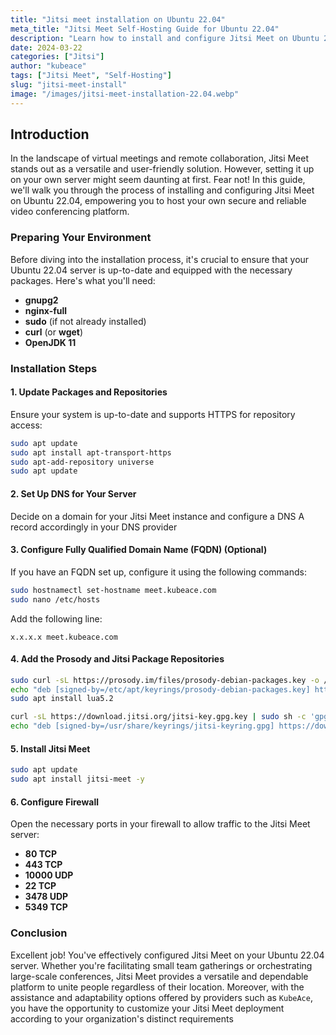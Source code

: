 ```yaml
---
title: "Jitsi meet installation on Ubuntu 22.04"
meta_title: "Jitsi Meet Self-Hosting Guide for Ubuntu 22.04"
description: "Learn how to install and configure Jitsi Meet on Ubuntu 22.04, enabling seamless video conferencing for your organization."
date: 2024-03-22
categories: ["Jitsi"]
author: "kubeace"
tags: ["Jitsi Meet", "Self-Hosting"]
slug: "jitsi-meet-install"
image: "/images/jitsi-meet-installation-22.04.webp"
---
```


## Introduction

In the landscape of virtual meetings and remote collaboration, Jitsi Meet stands out as a versatile and user-friendly solution. However, setting it up on your own server might seem daunting at first. Fear not! In this guide, we'll walk you through the process of installing and configuring Jitsi Meet on Ubuntu 22.04, empowering you to host your own secure and reliable video conferencing platform.

### Preparing Your Environment

Before diving into the installation process, it's crucial to ensure that your Ubuntu 22.04 server is up-to-date and equipped with the necessary packages. Here's what you'll need:

- **gnupg2**
- **nginx-full**
- **sudo** (if not already installed)
- **curl** (or **wget**)
- **OpenJDK 11**

### Installation Steps

#### 1. Update Packages and Repositories

Ensure your system is up-to-date and supports HTTPS for repository access:

```bash
sudo apt update
sudo apt install apt-transport-https
sudo apt-add-repository universe
sudo apt update
```

#### 2. Set Up DNS for Your Server

Decide on a domain for your Jitsi Meet instance and configure a DNS A record accordingly in your DNS provider 

#### 3. Configure Fully Qualified Domain Name (FQDN) (Optional)

If you have an FQDN set up, configure it using the following commands:

```bash
sudo hostnamectl set-hostname meet.kubeace.com
sudo nano /etc/hosts
```

Add the following line:

```
x.x.x.x meet.kubeace.com
```

#### 4. Add the Prosody and Jitsi Package Repositories


```bash
sudo curl -sL https://prosody.im/files/prosody-debian-packages.key -o /etc/apt/keyrings/prosody-debian-packages.key
echo "deb [signed-by=/etc/apt/keyrings/prosody-debian-packages.key] http://packages.prosody.im/debian $(lsb_release -sc) main" | sudo tee /etc/apt/sources.list.d/prosody-debian-packages.list
sudo apt install lua5.2

curl -sL https://download.jitsi.org/jitsi-key.gpg.key | sudo sh -c 'gpg --dearmor > /usr/share/keyrings/jitsi-keyring.gpg'
echo "deb [signed-by=/usr/share/keyrings/jitsi-keyring.gpg] https://download.jitsi.org stable/" | sudo tee /etc/apt/sources.list.d/jitsi-stable.list
```

#### 5. Install Jitsi Meet

```bash
sudo apt update
sudo apt install jitsi-meet -y
```

#### 6. Configure Firewall

Open the necessary ports in your firewall to allow traffic to the Jitsi Meet server:

- **80 TCP**
- **443 TCP**
- **10000 UDP**
- **22 TCP**
- **3478 UDP**
- **5349 TCP**

### Conclusion

Excellent job! You've effectively configured Jitsi Meet on your Ubuntu 22.04 server. Whether you're facilitating small team gatherings or orchestrating large-scale conferences, Jitsi Meet provides a versatile and dependable platform to unite people regardless of their location. Moreover, with the assistance and adaptability options offered by providers such as `KubeAce`, you have the opportunity to customize your Jitsi Meet deployment according to your organization's distinct requirements